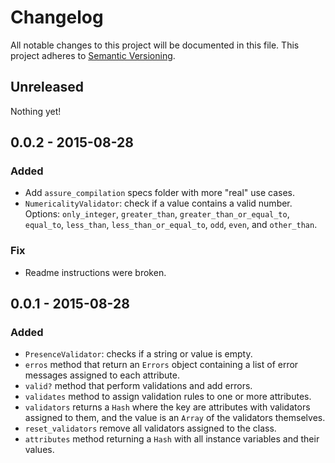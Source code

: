 # Changelog
All notable changes to this project will be documented in this file.
This project adheres to [Semantic Versioning](http://semver.org/).

## Unreleased
Nothing yet!

## 0.0.2 - 2015-08-28
### Added
- Add `assure_compilation` specs folder with more "real" use cases.
- `NumericalityValidator`: check if a value contains a valid number. Options:
  `only_integer`, `greater_than`, `greater_than_or_equal_to`, `equal_to`,
  `less_than`, `less_than_or_equal_to`, `odd`, `even`, and `other_than`.

### Fix
- Readme instructions were broken.

## 0.0.1 - 2015-08-28
### Added
- `PresenceValidator`: checks if a string or value is empty.
- `erros` method that return an `Errors` object containing a list of error
  messages assigned to each attribute.
- `valid?` method that perform validations and add errors.
- `validates` method to assign validation rules to one or more attributes.
- `validators` returns a `Hash` where the key are attributes with validators
  assigned to them, and the value is an `Array` of the validators themselves.
- `reset_validators` remove all validators assigned to the class.
- `attributes` method returning a `Hash` with all instance variables and their
  values.